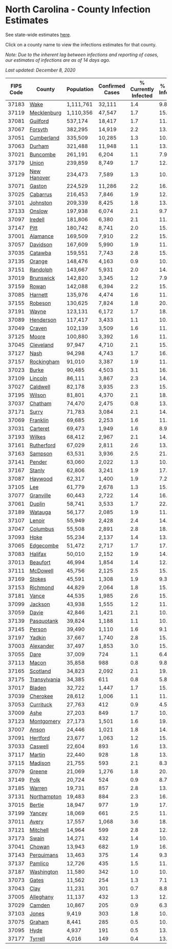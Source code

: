 # North Carolina - County Infection Estimates

See state-wide estimates [here](/infections/us-nc).

Click on a county name to view the infections estimates for that county.

*Note: Due to the inherent lag between infections and reporting of cases, our estimates of infections are as of 14 days ago.*

*Last updated: December 8, 2020*

|   FIPS Code |                       County |   Population |   Confirmed Cases |   % Currently Infected |   % Total Infected |
|-------------|------------------------------|--------------|-------------------|------------------------|--------------------|
|       37183 |                 [Wake](wake) |    1,111,761 |            32,111 |                    1.4 |                9.8 |
|       37119 |   [Mecklenburg](mecklenburg) |    1,110,356 |            47,547 |                    1.7 |               15.1 |
|       37081 |         [Guilford](guilford) |      537,174 |            18,417 |                    1.7 |               11.5 |
|       37067 |           [Forsyth](forsyth) |      382,295 |            14,919 |                    2.2 |               13.2 |
|       37051 |     [Cumberland](cumberland) |      335,509 |            10,285 |                    1.3 |               10.3 |
|       37063 |             [Durham](durham) |      321,488 |            11,948 |                    1.1 |               13.8 |
|       37021 |         [Buncombe](buncombe) |      261,191 |             6,204 |                    1.1 |                7.9 |
|       37179 |               [Union](union) |      239,859 |             8,749 |                    1.7 |               12.4 |
|       37129 |   [New Hanover](new-hanover) |      234,473 |             7,589 |                    1.3 |               10.9 |
|       37071 |             [Gaston](gaston) |      224,529 |            11,286 |                    2.2 |               16.5 |
|       37025 |         [Cabarrus](cabarrus) |      216,453 |             7,846 |                    1.9 |               12.2 |
|       37101 |         [Johnston](johnston) |      209,339 |             8,425 |                    1.8 |               13.7 |
|       37133 |             [Onslow](onslow) |      197,938 |             6,074 |                    2.1 |                9.7 |
|       37097 |           [Iredell](iredell) |      181,806 |             6,380 |                    2.1 |               11.5 |
|       37147 |                 [Pitt](pitt) |      180,742 |             8,741 |                    2.0 |               15.9 |
|       37001 |         [Alamance](alamance) |      169,509 |             7,910 |                    2.2 |               15.5 |
|       37057 |         [Davidson](davidson) |      167,609 |             5,990 |                    1.9 |               11.9 |
|       37035 |           [Catawba](catawba) |      159,551 |             7,743 |                    2.8 |               15.8 |
|       37135 |             [Orange](orange) |      148,476 |             4,163 |                    0.9 |               10.0 |
|       37151 |         [Randolph](randolph) |      143,667 |             5,931 |                    2.0 |               14.3 |
|       37019 |       [Brunswick](brunswick) |      142,820 |             3,345 |                    1.2 |                7.9 |
|       37159 |               [Rowan](rowan) |      142,088 |             6,394 |                    2.2 |               15.5 |
|       37085 |           [Harnett](harnett) |      135,976 |             4,474 |                    1.6 |               11.0 |
|       37155 |           [Robeson](robeson) |      130,625 |             7,824 |                    1.8 |               20.8 |
|       37191 |               [Wayne](wayne) |      123,131 |             6,172 |                    1.7 |               18.5 |
|       37089 |       [Henderson](henderson) |      117,417 |             3,433 |                    1.1 |               10.4 |
|       37049 |             [Craven](craven) |      102,139 |             3,509 |                    1.6 |               11.1 |
|       37125 |               [Moore](moore) |      100,880 |             3,392 |                    1.6 |               11.1 |
|       37045 |       [Cleveland](cleveland) |       97,947 |             4,710 |                    2.1 |               15.7 |
|       37127 |                 [Nash](nash) |       94,298 |             4,743 |                    1.7 |               16.8 |
|       37157 |     [Rockingham](rockingham) |       91,010 |             3,387 |                    1.9 |               11.8 |
|       37023 |               [Burke](burke) |       90,485 |             4,503 |                    3.1 |               16.9 |
|       37109 |           [Lincoln](lincoln) |       86,111 |             3,867 |                    2.3 |               14.4 |
|       37027 |         [Caldwell](caldwell) |       82,178 |             3,935 |                    2.3 |               15.7 |
|       37195 |             [Wilson](wilson) |       81,801 |             4,370 |                    2.1 |               18.4 |
|       37037 |           [Chatham](chatham) |       74,470 |             2,475 |                    0.8 |               13.0 |
|       37171 |               [Surry](surry) |       71,783 |             3,084 |                    2.1 |               14.3 |
|       37069 |         [Franklin](franklin) |       69,685 |             2,253 |                    1.6 |               11.1 |
|       37031 |         [Carteret](carteret) |       69,473 |             1,949 |                    1.6 |                8.9 |
|       37193 |             [Wilkes](wilkes) |       68,412 |             2,967 |                    2.1 |               14.7 |
|       37161 |     [Rutherford](rutherford) |       67,029 |             2,811 |                    2.6 |               13.9 |
|       37163 |           [Sampson](sampson) |       63,531 |             3,936 |                    2.5 |               21.8 |
|       37141 |             [Pender](pender) |       63,060 |             2,022 |                    1.3 |               10.8 |
|       37167 |             [Stanly](stanly) |       62,806 |             3,241 |                    1.9 |               17.3 |
|       37087 |           [Haywood](haywood) |       62,317 |             1,400 |                    1.9 |                7.2 |
|       37105 |                   [Lee](lee) |       61,779 |             2,678 |                    1.3 |               15.7 |
|       37077 |       [Granville](granville) |       60,443 |             2,722 |                    1.4 |               16.3 |
|       37061 |             [Duplin](duplin) |       58,741 |             3,533 |                    1.7 |               22.7 |
|       37189 |           [Watauga](watauga) |       56,177 |             2,085 |                    1.9 |               11.8 |
|       37107 |             [Lenoir](lenoir) |       55,949 |             2,428 |                    2.4 |               14.4 |
|       37047 |         [Columbus](columbus) |       55,508 |             2,891 |                    2.8 |               18.1 |
|       37093 |                 [Hoke](hoke) |       55,234 |             2,137 |                    1.4 |               13.4 |
|       37065 |       [Edgecombe](edgecombe) |       51,472 |             2,717 |                    1.7 |               17.8 |
|       37083 |           [Halifax](halifax) |       50,010 |             2,152 |                    1.9 |               14.7 |
|       37013 |         [Beaufort](beaufort) |       46,994 |             1,854 |                    1.4 |               12.9 |
|       37111 |         [McDowell](mcdowell) |       45,756 |             2,125 |                    2.5 |               15.2 |
|       37169 |             [Stokes](stokes) |       45,591 |             1,308 |                    1.9 |                9.3 |
|       37153 |         [Richmond](richmond) |       44,829 |             2,064 |                    1.8 |               15.2 |
|       37181 |               [Vance](vance) |       44,535 |             1,985 |                    2.6 |               15.5 |
|       37099 |           [Jackson](jackson) |       43,938 |             1,555 |                    1.2 |               11.4 |
|       37059 |               [Davie](davie) |       42,846 |             1,421 |                    2.1 |               10.9 |
|       37139 |     [Pasquotank](pasquotank) |       39,824 |             1,188 |                    1.1 |               10.3 |
|       37145 |             [Person](person) |       39,490 |             1,110 |                    1.6 |                9.1 |
|       37197 |             [Yadkin](yadkin) |       37,667 |             1,740 |                    2.8 |               15.4 |
|       37003 |       [Alexander](alexander) |       37,497 |             1,853 |                    3.0 |               15.3 |
|       37055 |                 [Dare](dare) |       37,009 |               724 |                    1.1 |                6.4 |
|       37113 |               [Macon](macon) |       35,858 |               988 |                    0.8 |                9.8 |
|       37165 |         [Scotland](scotland) |       34,823 |             2,092 |                    2.1 |               19.8 |
|       37175 | [Transylvania](transylvania) |       34,385 |               611 |                    0.8 |                5.8 |
|       37017 |             [Bladen](bladen) |       32,722 |             1,447 |                    1.7 |               15.5 |
|       37039 |         [Cherokee](cherokee) |       28,612 |             1,006 |                    1.1 |               11.8 |
|       37053 |       [Currituck](currituck) |       27,763 |               412 |                    0.9 |                4.5 |
|       37009 |                 [Ashe](ashe) |       27,203 |               849 |                    1.7 |               10.0 |
|       37123 |     [Montgomery](montgomery) |       27,173 |             1,501 |                    1.6 |               19.4 |
|       37007 |               [Anson](anson) |       24,446 |             1,021 |                    1.8 |               14.2 |
|       37091 |         [Hertford](hertford) |       23,677 |             1,063 |                    1.2 |               15.4 |
|       37033 |           [Caswell](caswell) |       22,604 |               893 |                    1.6 |               13.3 |
|       37117 |             [Martin](martin) |       22,440 |               928 |                    1.8 |               13.8 |
|       37115 |           [Madison](madison) |       21,755 |               593 |                    2.1 |                8.3 |
|       37079 |             [Greene](greene) |       21,069 |             1,276 |                    1.8 |               20.3 |
|       37149 |                 [Polk](polk) |       20,724 |               524 |                    0.9 |                8.7 |
|       37185 |             [Warren](warren) |       19,731 |               857 |                    2.8 |               13.3 |
|       37131 |   [Northampton](northampton) |       19,483 |               884 |                    2.3 |               16.4 |
|       37015 |             [Bertie](bertie) |       18,947 |               977 |                    1.9 |               17.8 |
|       37199 |             [Yancey](yancey) |       18,069 |               661 |                    2.5 |               11.5 |
|       37011 |               [Avery](avery) |       17,557 |             1,068 |                    3.6 |               18.7 |
|       37121 |         [Mitchell](mitchell) |       14,964 |               599 |                    2.8 |               12.6 |
|       37173 |               [Swain](swain) |       14,271 |               432 |                    1.4 |               10.0 |
|       37041 |             [Chowan](chowan) |       13,943 |               682 |                    1.9 |               16.0 |
|       37143 |     [Perquimans](perquimans) |       13,463 |               375 |                    1.4 |                9.3 |
|       37137 |           [Pamlico](pamlico) |       12,726 |               435 |                    1.5 |               11.3 |
|       37187 |     [Washington](washington) |       11,580 |               342 |                    1.0 |               10.4 |
|       37073 |               [Gates](gates) |       11,562 |               254 |                    1.3 |                7.1 |
|       37043 |                 [Clay](clay) |       11,231 |               301 |                    0.7 |                8.8 |
|       37005 |       [Alleghany](alleghany) |       11,137 |               432 |                    1.3 |               12.8 |
|       37029 |             [Camden](camden) |       10,867 |               205 |                    0.9 |                6.3 |
|       37103 |               [Jones](jones) |        9,419 |               303 |                    1.8 |               10.9 |
|       37075 |             [Graham](graham) |        8,441 |               285 |                    0.5 |               10.9 |
|       37095 |                 [Hyde](hyde) |        4,937 |               191 |                    0.5 |               13.2 |
|       37177 |           [Tyrrell](tyrrell) |        4,016 |               149 |                    0.4 |               13.4 |